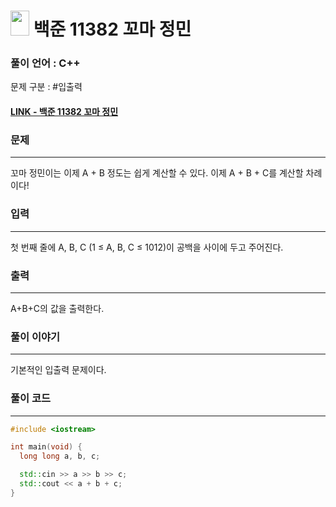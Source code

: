 
# <img src="https://d2gd6pc034wcta.cloudfront.net/tier/1.svg" width="30" height="40"> 백준 11382 꼬마 정민


### 풀이 언어 : C++

문제 구분 : #입출력
#### [LINK - 백준 11382 꼬마 정민](https://www.acmicpc.net/problem/11382)

### 문제
<hr>


꼬마 정민이는 이제 A + B 정도는 쉽게 계산할 수 있다. 이제 A + B + C를 계산할 차례이다!
### 입력
<hr>

첫 번째 줄에 A, B, C (1 ≤ A, B, C ≤ 1012)이 공백을 사이에 두고 주어진다.
### 출력
<hr>

A+B+C의 값을 출력한다.
### 풀이 이야기
<hr>
기본적인 입출력 문제이다.

### 풀이 코드
<hr>

``` c++
#include <iostream>

int main(void) {
  long long a, b, c;

  std::cin >> a >> b >> c;
  std::cout << a + b + c;
}
```
